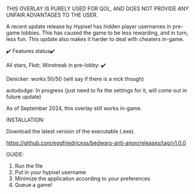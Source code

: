 THIS OVERLAY IS PURELY USED FOR QOL, AND DOES NOT PROVIDE ANY UNFAIR ADVANTAGES TO THE USER.

A recent update release by Hypixel has hidden player usernames in pre-game lobbies. This has caused the game to be less rewarding, and in turn, less fun.
This update also makes it harder to deal with cheaters in-game.

✔️ Features status✔️

All stars, Fkdr, Winstreak in pre-lobby: ✔️

Denicker: works 50/50 (will say if there is a nick though)

autododge: In progress (just need to fix the settings for it, will come out in future update)

As of September 2024, this overlay still works in-game. 

INSTALLATION:

Download the latest version of the executable (.exe).

https://github.com/eggfriedricess/bedwars-anti-anon/releases/tag/v1.0.0

GUIDE:
1. Run the file
2. Put in your hypixel username
3. Minimize the application according to your preferences
4. Queue a game! 




